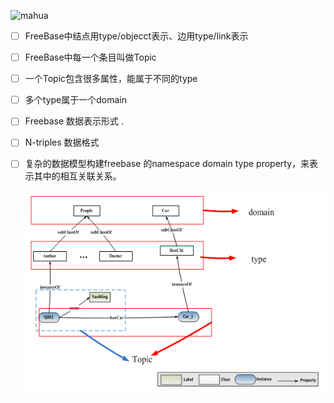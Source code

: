 ![mahua](http://upload-images.jianshu.io/upload_images/1044987-d42dd9b249fbfda0.png?imageMogr2/auto-orient/strip%7CimageView2/2)

- [ ] FreeBase中结点用type/objecct表示、边用type/link表示

- [ ] FreeBase中每一个条目叫做Topic

- [ ] 一个Topic包含很多属性，能属于不同的type

- [ ] 多个type属于一个domain

- [ ] Freebase 数据表示形式<subject>  <predicate>  <object> .
  
- [ ] N-triples 数据格式

- [ ] 复杂的数据模型构建freebase 的namespace domain type property，来表示其中的相互关联关系。

![picture-schema](https://github.com/aqzwy/Semantic-Web/blob/master/file/FreeBase-picture.png)



